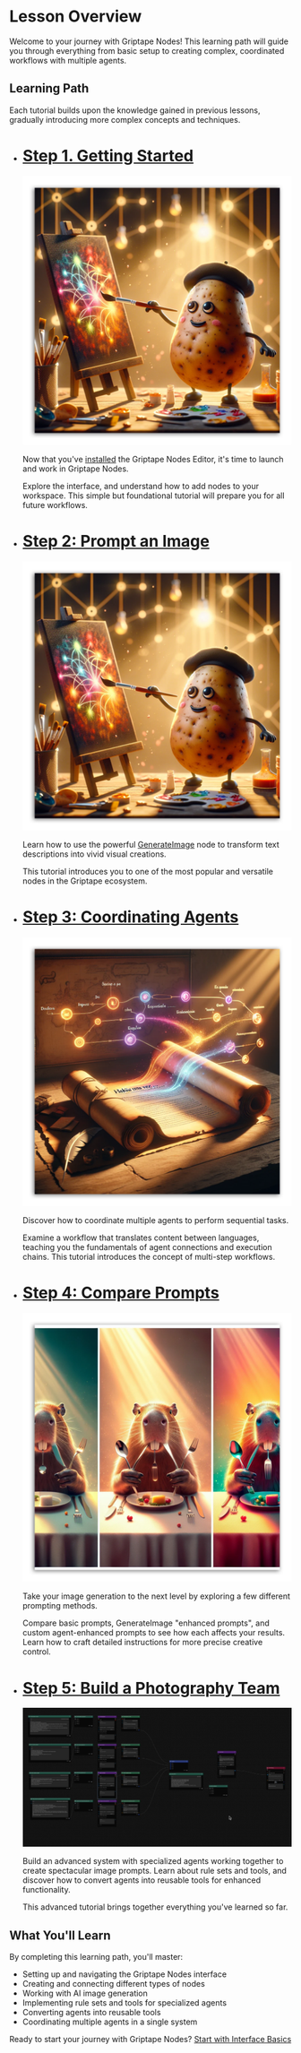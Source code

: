 # Lesson Overview

Welcome to your journey with Griptape Nodes! This learning path will guide you through everything from basic setup to creating complex, coordinated workflows with multiple agents.

## Learning Path

Each tutorial builds upon the knowledge gained in previous lessons, gradually introducing more complex concepts and techniques.

<div class="grid grid-wide cards" markdown>

-   # [Step 1. Getting Started](../ftue/00_tour/FTUE_00_tour.md)

    ![img](assets/FTUE_01_prompt_an_image.png)

    Now that you've [installed](../getting_started.md) the Griptape Nodes Editor, it's time to launch and work in Griptape Nodes. 
    
    Explore the interface, and understand how to add nodes to your workspace. This simple but foundational tutorial will prepare you for all future workflows.

-   # [Step 2: Prompt an Image](../ftue/01_prompt_an_image/FTUE_01_prompt_an_image.md)

    ![img](assets/FTUE_01_prompt_an_image.png)

    Learn how to use the powerful [GenerateImage](../nodes/image/create_image.md) node to transform text descriptions into vivid visual creations. 
    
    This tutorial introduces you to one of the most popular and versatile nodes in the Griptape ecosystem.

-   # [Step 3: Coordinating Agents](../ftue/02_translator/FTUE_02_translator.md)

    ![img](assets/FTUE_02_translator.png)

    Discover how to coordinate multiple agents to perform sequential tasks. 
    
    Examine a workflow that translates content between languages, teaching you the fundamentals of agent connections and execution chains. This tutorial introduces the concept of multi-step workflows.

-   # [Step 4: Compare Prompts](../ftue/03_compare_prompts/FTUE_03_compare_prompts.md)

    ![img](assets/FTUE_03_compare_prompts.png)

    Take your image generation to the next level by exploring a few different prompting methods. 
    
    Compare basic prompts, GenerateImage "enhanced prompts", and custom agent-enhanced prompts to see how each affects your results. Learn how to craft detailed instructions for more precise creative control.

-   # [Step 5: Build a Photography Team](../ftue/04_photography_team/FTUE_04_photography_team.md)

    ![img](assets/FTUE_04_photography_team.png)

    Build an advanced system with specialized agents working together to create spectacular image prompts. Learn about rule sets and tools, and discover how to convert agents into reusable tools for enhanced functionality. 
    
    This advanced tutorial brings together everything you've learned so far.

</div>


## What You'll Learn

By completing this learning path, you'll master:

- Setting up and navigating the Griptape Nodes interface
- Creating and connecting different types of nodes
- Working with AI image generation
- Implementing rule sets and tools for specialized agents
- Converting agents into reusable tools
- Coordinating multiple agents in a single system

Ready to start your journey with Griptape Nodes? [Start with Interface Basics](00_tour/FTUE_00_tour.md)
